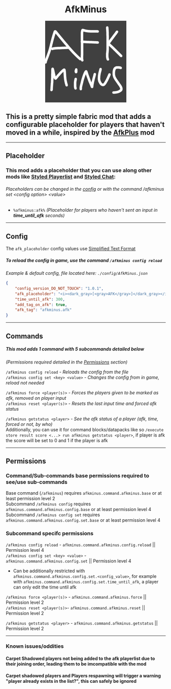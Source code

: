 <h1 align="center">AfkMinus</h1>

<p align="center">
    <img alt="Carpet Bot Placeholder" height="256" src="./src/main/resources/assets/afkminus/icon.png" title="Mod Icon" width="256"/>
</p>

## This is a pretty simple fabric mod that adds a configurable placeholder for players that haven't moved in a while, inspired by the [AfkPlus](https://modrinth.com/mod/afkplus) mod

** **
## Placeholder

### This mod adds a placeholder that you can use along other mods like [Styled Playerlist](https://github.com/Patbox/StyledPlayerList) and [Styled Chat](https://github.com/Patbox/StyledChat):
###### *Placeholders can be changed in the [config](#config) or with the command /afkminus set \<config option\> \<value\>*
 - `%afkminus:afk%` *(Placeholder for players who haven't sent an input in **time_until_afk** seconds)*

** **
## Config

The `afk_placeholder` config values use [Simplified Text Format](https://placeholders.pb4.eu/user/text-format/)

#####  To reload the config in game, use the command `/afkminus config reload`
*Example & default config, file located here: `./config/AfkMinus.json`*
```json
{
    "config_version_DO_NOT_TOUCH": "1.0.1",
    "afk_placeholder": "<i><dark_gray>[<gray>AFK</gray>]</dark_gray></i> ",
    "time_until_afk": 300, 
    "add_tag_on_afk": true,
    "afk_tag": "afkminus.afk"
}
```

** **
## Commands

##### This mod adds 1 command with 5 subcommands detailed below
*(Permissions required detailed in the [Permissions](#Permissions) section)*

`/afkminus config reload` *- Reloads the config from the file*<br>
`/afkminus config set <key> <value>` *- Changes the config from in game, reload not needed*

`/afkminus force <player(s)>` *- Forces the players given to be marked as afk, removed on player input*<br>
`/afkminus reset <player(s)>` *- Resets the last input time and forced afk status*

`/afkminus getstatus <player>` *- See the afk status of a player (afk, time, forced or not, by who)*<br>
Additionally, you can use it for command blocks/datapacks like so `/execute store result score <...> run afkminus getstatus <player>`, if player is afk the score will be set to 0 and 1 if the player is afk


** **
## Permissions
### Command/Sub-commands base permissions required to see/use sub-commands
Base command (`/afkminus`) requires `afkminus.command.afkminus.base` or at least permission level 2<br>
Subcommand `/afkminus config` requires `afkminus.command.afkminus.config.base` or at least permission level 4<br>
Subcommand `/afkminus config set` requires `afkminus.command.afkminus.config.set.base` or at least permission level 4

### Subcommand specifc permissions

`/afkminus config reload` - `afkminus.command.afkminus.config.reload` || Permission level 4<br>
`/afkminus config set <key> <value>` - `afkminus.command.afkminus.config.set` || Permission level 4<br>
 - Can be additionally restricted with `afkminus.command.afkminus.config.set.<config_value>`, for example with `afkminus.command.afkminus.config.set.time_until_afk`, a player can only edit the time until afk


`/afkminus force <player(s)>` - `afkminus.command.afkminus.force` || Permission level 2<br>
`/afkminus reset <player(s)>`- `afkminus.command.afkminus.reset` || Permission level 2

`/afkminus getstatus <player>` - `afkminus.command.afkminus.getstatus` || Permission level 2

** **
### Known issues/oddities
#### Carpet Shadowed players not being added to the afk playerlist due to their joining order, leading them to be imcompatible with the mod
#### Carpet shadowed players and Players respawning will trigger a warning "player already exists in the list?", this can safely be ignored
